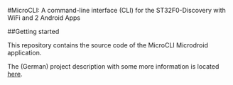 #MicroCLI: A command-line interface (CLI) for the ST32F0-Discovery with WiFi and 2 Android Apps

##Getting started

This repository contains the source code of the MicroCLI Microdroid application.

The (German) project description with some more information is located [here](http://www.jann.cc/2012/08/13/microcli_befehlsinterpreter_auf_einem_st32f0_discovery_mit_zugriff_per_wlan.html).
